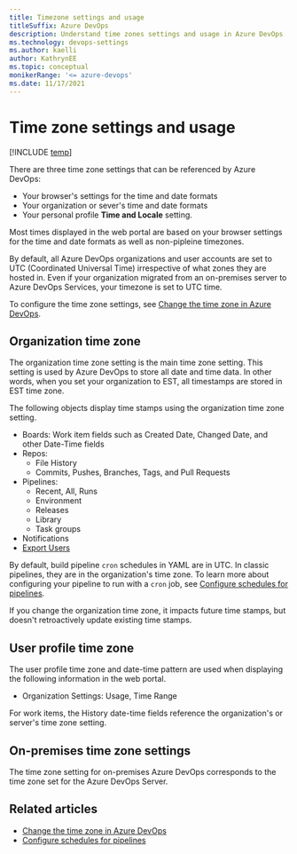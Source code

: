 ```yaml
---
title: Timezone settings and usage
titleSuffix: Azure DevOps  
description: Understand time zones settings and usage in Azure DevOps  
ms.technology: devops-settings
ms.author: kaelli
author: KathrynEE
ms.topic: conceptual
monikerRange: '<= azure-devops'
ms.date: 11/17/2021
---
```


# Time zone settings and usage

[!INCLUDE [temp](../../includes/version-all.md)]  

There are three time zone settings that can be referenced by Azure DevOps: 

- Your browser's settings for the time and date formats 
- Your organization or sever's time and date formats
- Your personal profile **Time and Locale** setting. 

Most times displayed in the web portal are based on your browser settings for the time and date formats as well as non-pipleine timezones. 

By default, all Azure DevOps organizations and user accounts are set to UTC (Coordinated Universal Time) irrespective of what zones they are hosted in. Even if your organization migrated from an on-premises server to Azure DevOps Services, your timezone is set to UTC time.

To configure the time zone settings, see [Change the time zone in Azure DevOps](../accounts/change-time-zone.md).

## Organization time zone

The organization time zone setting is the main time zone setting. This setting is used by Azure DevOps to store all date and time data. In other words, when you set your organization to EST, all timestamps are stored in EST time zone. 
 
The following objects display time stamps using the organization time zone setting. 

- Boards: Work item fields such as Created Date, Changed Date, and other Date-Time fields 
- Repos: 
	- File History
	- Commits, Pushes, Branches, Tags, and Pull Requests 
- Pipelines: 
  - Recent, All, Runs
  - Environment
  - Releases 
  - Library
  - Task groups
- Notifications
- [Export Users](../security/export-users-audit-log.md)

By default, build pipeline `cron` schedules in YAML are in UTC. In classic pipelines, they are in the organization's time zone. To learn more about configuring your pipeline to run with a `cron` job, see [Configure schedules for pipelines](../../pipelines/process/scheduled-triggers.md).


If you change the organization time zone, it impacts future time stamps, but doesn't retroactively update existing time stamps. 

## User profile time zone

The user profile time zone and date-time pattern are used when displaying the following information in the web portal.  

- Organization Settings: Usage, Time Range

For work items, the History date-time fields reference the organization's or server's time zone setting. 

## On-premises time zone settings

The time zone setting for on-premises Azure DevOps corresponds to the time zone set for the Azure DevOps Server. 

## Related articles

- [Change the time zone in Azure DevOps](../accounts/change-time-zone.md)
- [Configure schedules for pipelines](../../pipelines/process/scheduled-triggers.md)


<!--- REMOVED from user profile time zone on 11/17/2021


- Boards: 
  - Project configuration, Iteration Start and End Dates
  - Team configuration, Iteration Start and End Dates
  - Work item form 

-->
